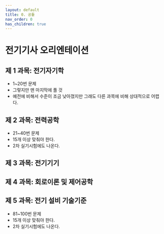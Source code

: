```yaml
---
layout: default
title: 0. 공톹
nav_order: 0
has_children: true
---
```


# 전기기사 오리엔테이션

## 제 1 과목: 전기자기학
- 1~20번 문제
- 그렇지만 맨 마지막에 풀 것
- 예전에 비해서 수준이 조금 낮아졌지만 그래도 다른 과목에 비해 상대적으로 어렵다.

## 제 2 과목: 전력공학
- 21~40번 문제
- 15개 이상 맞춰야 한다. 
- 2차 실기시험에도 나온다. 

## 제 3 과목: 전기기기 

## 제 4 과목: 회로이론 및 제어공학

## 제 5 과목: 전기 설비 기술기준
- 81~100번 문제
- 15개 이상 맞춰야 한다. 
- 2차 실기시험에도 나온다. 
